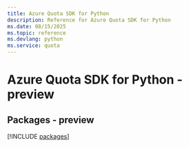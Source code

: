 ```yaml
---
title: Azure Quota SDK for Python
description: Reference for Azure Quota SDK for Python
ms.date: 08/15/2025
ms.topic: reference
ms.devlang: python
ms.service: quota
---
```

# Azure Quota SDK for Python - preview
## Packages - preview
[!INCLUDE [packages](quota-index.md)]
